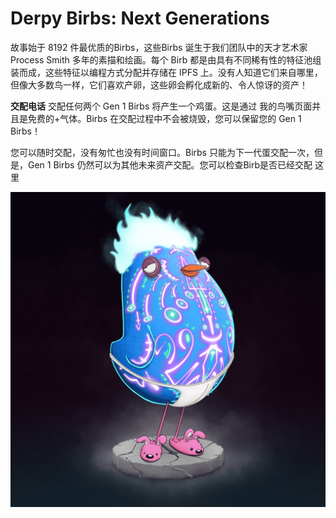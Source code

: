 # Derpy Birbs: Next Generations

故事始于 8192 件最优质的Birbs，这些Birbs 诞生于我们团队中的天才艺术家Process Smith 多年的素描和绘画。每个 Birb 都是由具有不同稀有性的特征池组装而成，这些特征以编程方式分配并存储在 IPFS 上。没有人知道它们来自哪里，但像大多数鸟一样，它们喜欢产卵，这些卵会孵化成新的、令人惊讶的资产！

**交配电话**
交配任何两个 Gen 1 Birbs 将产生一个鸡蛋。这是通过 我的鸟嘴页面并且是免费的+气体。Birbs 在交配过程中不会被烧毁，您可以保留您的 Gen 1 Birbs！

您可以随时交配，没有匆忙也没有时间窗口。Birbs 只能为下一代蛋交配一次，但是，Gen 1 Birbs 仍然可以为其他未来资产交配。您可以检查Birb是否已经交配 这里

![nft](unnamed.png)


